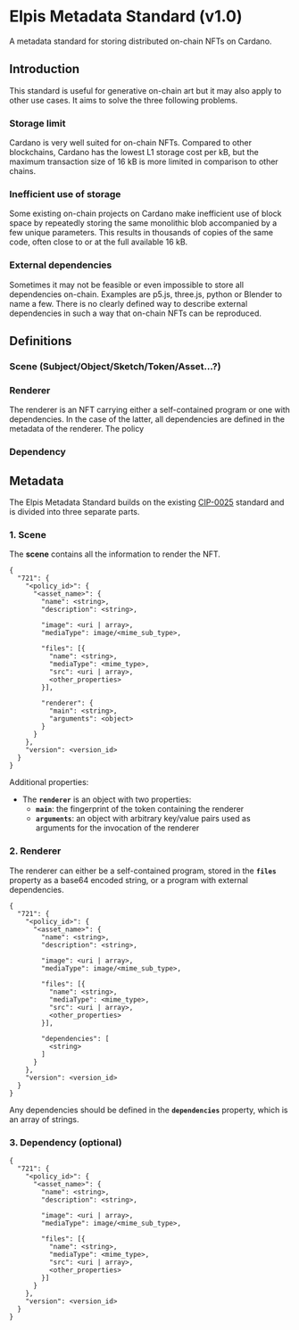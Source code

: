 # Elpis Metadata Standard (v1.0)
A metadata standard for storing distributed on-chain NFTs on Cardano.

## Introduction
This standard is useful for generative on-chain art but it may also apply to
other use cases. It aims to solve the three following problems.

### Storage limit
Cardano is very well suited for on-chain NFTs. Compared to other blockchains,
Cardano has the lowest L1 storage cost per kB, but the maximum transaction size
of 16 kB is more limited in comparison to other chains.

### Inefficient use of storage
Some existing on-chain projects on Cardano make inefficient use of block space
by repeatedly storing the same monolithic blob accompanied by a few unique
parameters. This results in thousands of copies of the same code, often close to
or at the full available 16 kB.

### External dependencies
Sometimes it may not be feasible or even impossible to store all dependencies
on-chain. Examples are p5.js, three.js, python or Blender to name a few. There
is no clearly defined way to describe external dependencies in such a way that
on-chain NFTs can be reproduced.

## Definitions

### Scene (Subject/Object/Sketch/Token/Asset...?)


### Renderer
The renderer is an NFT carrying either a self-contained program or one with
dependencies. In the case of the latter, all dependencies are defined in the
metadata of the renderer. The policy 

### Dependency

## Metadata
The Elpis Metadata Standard builds on the existing
[CIP-0025](https://github.com/cardano-foundation/CIPs/tree/master/CIP-0025)
standard and is divided into three separate parts.

### 1. Scene
The **scene** contains all the information to render the NFT.

```
{
  "721": {
    "<policy_id>": {
      "<asset_name>": {
        "name": <string>,
        "description": <string>,

        "image": <uri | array>,
        "mediaType": image/<mime_sub_type>,
        
        "files": [{
          "name": <string>,
          "mediaType": <mime_type>,
          "src": <uri | array>,
          <other_properties>
        }],

        "renderer": {
          "main": <string>,
          "arguments": <object>
        }
      }
    },
    "version": <version_id>
  }
}
```

Additional properties:
- The **`renderer`** is an object with two properties:
  - **`main`**: the fingerprint of the token containing the renderer
  - **`arguments`**: an object with arbitrary key/value pairs used as arguments
    for the invocation of the renderer

### 2. Renderer
The renderer can either be a self-contained program, stored in the **`files`**
property as a base64 encoded string, or a program with external dependencies.

```
{
  "721": {
    "<policy_id>": {
      "<asset_name>": {
        "name": <string>,
        "description": <string>,

        "image": <uri | array>,
        "mediaType": image/<mime_sub_type>,
        
        "files": [{
          "name": <string>,
          "mediaType": <mime_type>,
          "src": <uri | array>,
          <other_properties>
        }],

        "dependencies": [
          <string>
        ]
      }
    },
    "version": <version_id>
  }
}
```

Any dependencies should be defined in the **`dependencies`** property, which is
an array of strings.

### 3. Dependency (optional)
```
{
  "721": {
    "<policy_id>": {
      "<asset_name>": {
        "name": <string>,
        "description": <string>,

        "image": <uri | array>,
        "mediaType": image/<mime_sub_type>,
        
        "files": [{
          "name": <string>,
          "mediaType": <mime_type>,
          "src": <uri | array>,
          <other_properties>
        }]
      }
    },
    "version": <version_id>
  }
}
```
